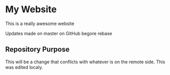 # My Website

This is a really awesome website

Updates made on master on GitHub begore rebase

## Repository Purpose

This will be a change that conflicts 
with whatever is on the remote side.
This was edited localy.
